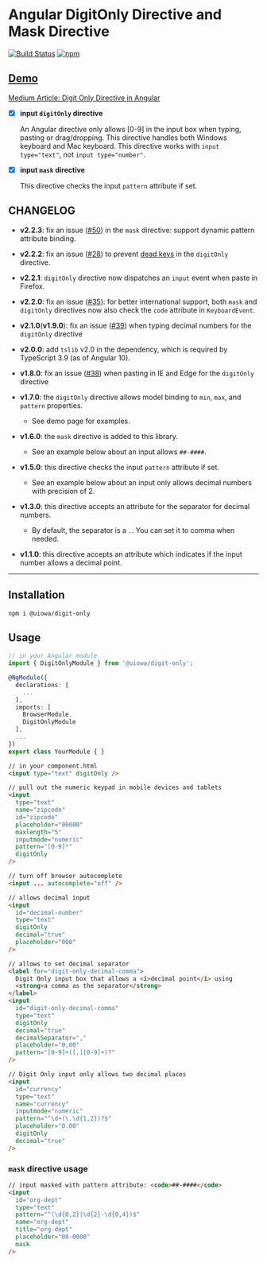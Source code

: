 # Angular DigitOnly Directive and Mask Directive

[![Build Status](https://img.shields.io/travis/changhuixu/ngx-digit-only/master.svg?label=Travis%20CI&style=flat-square)](https://travis-ci.org/changhuixu/ngx-digit-only)
[![npm](https://img.shields.io/npm/v/@uiowa/digit-only.svg?style=flat-square)](https://www.npmjs.com/package/@uiowa/digit-only)

## [Demo](https://digit-only.firebaseapp.com)

[Medium Article: Digit Only Directive in Angular](https://codeburst.io/digit-only-directive-in-angular-3db8a94d80c3)

- [x] **input `digitOnly` directive**

  An Angular directive only allows [0-9] in the input box when typing, pasting or drag/dropping. This directive handles both Windows keyboard and Mac keyboard. This directive works with `input type="text"`, not `input type="number"`.

- [x] **input `mask` directive**

  This directive checks the input `pattern` attribute if set.

## CHANGELOG

- **v2.2.3**: fix an issue ([#50](/../../issues/50)) in the `mask` directive: support dynamic pattern attribute binding.

- **v2.2.2**: fix an issue ([#28](/../../issues/28)) to prevent [dead keys](https://en.wikipedia.org/wiki/Dead_key) in the `digitOnly` directive.

- **v2.2.1**: `digitOnly` directive now dispatches an `input` event when paste in Firefox.

- **v2.2.0**: fix an issue ([#35](/../../issues/35)): for better international support, both `mask` and `digitOnly` directives now also check the `code` attribute in `KeyboardEvent`.

- **v2.1.0**(**v1.9.0**): fix an issue ([#39](/../../issues/39)) when typing decimal numbers for the `digitOnly` directive

- **v2.0.0**: add `tslib` v2.0 in the dependency, which is required by TypeScript 3.9 (as of Angular 10).

- **v1.8.0**: fix an issue ([#38](/../../issues/38)) when pasting in IE and Edge for the `digitOnly` directive

- **v1.7.0**: the `digitOnly` directive allows model binding to `min`, `max`, and `pattern` properties.

  - See demo page for examples.

- **v1.6.0**: the `mask` directive is added to this library.

  - See an example below about an input allows `##-####`.

- **v1.5.0**: this directive checks the input `pattern` attribute if set.

  - See an example below about an input only allows decimal numbers with precision of 2.

- **v1.3.0**: this directive accepts an attribute for the separator for decimal numbers.

  - By default, the separator is a `.`. You can set it to comma when needed.

- **v1.1.0**: this directive accepts an attribute which indicates if the input number allows a decimal point.

---

## Installation

```shell
npm i @uiowa/digit-only
```

## Usage

```typescript
// in your Angular module
import { DigitOnlyModule } from '@uiowa/digit-only';

@NgModule({
  declarations: [
    ...
  ],
  imports: [
    BrowserModule,
    DigitOnlyModule
  ],
  ...
})
export class YourModule { }
```

```html
// in your component.html
<input type="text" digitOnly />

// pull out the numeric keypad in mobile devices and tablets
<input
  type="text"
  name="zipcode"
  id="zipcode"
  placeholder="00000"
  maxlength="5"
  inputmode="numeric"
  pattern="[0-9]*"
  digitOnly
/>

// turn off browser autocomplete
<input ... autocomplete="off" />

// allows decimal input
<input
  id="decimal-number"
  type="text"
  digitOnly
  decimal="true"
  placeholder="000"
/>

// allows to set decimal separator
<label for="digit-only-decimal-comma">
  Digit Only input box that allows a <i>decimal point</i> using
  <strong>a comma as the separator</strong>
</label>
<input
  id="digit-only-decimal-comma"
  type="text"
  digitOnly
  decimal="true"
  decimalSeparator=","
  placeholder="0,00"
  pattern="[0-9]+([,][0-9]+)?"
/>

// Digit Only input only allows two decimal places
<input
  id="currency"
  type="text"
  name="currency"
  inputmode="numeric"
  pattern="^\d+(\.\d{1,2})?$"
  placeholder="0.00"
  digitOnly
  decimal="true"
/>
```

### `mask` directive usage

```html
// input masked with pattern attribute: <code>##-####</code>
<input
  id="org-dept"
  type="text"
  pattern="^(\d{0,2}|\d{2}-\d{0,4})$"
  name="org-dept"
  title="org-dept"
  placeholder="00-0000"
  mask
/>
```
